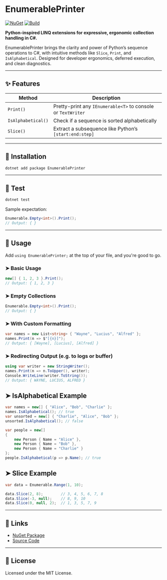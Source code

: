 # EnumerablePrinter

[![NuGet](https://img.shields.io/nuget/v/EnumerablePrinter.svg)](https://www.nuget.org/packages/EnumerablePrinter/1.0.1)
[![Build](https://github.com/wblackmon/EnumerablePrinter/actions/workflows/build.yml/badge.svg)](https://github.com/wblackmon/EnumerablePrinter/actions)

**Python-inspired LINQ extensions for expressive, ergonomic collection handling in C#.**

EnumerablePrinter brings the clarity and power of Python’s sequence operations to C#, with intuitive methods like `Slice`, `Print`, and `IsAlphabetical`. Designed for developer ergonomics, deferred execution, and clean diagnostics.

---

## ✨ Features

| Method             | Description                                                  |
|--------------------|--------------------------------------------------------------|
| `Print()`          | Pretty-print any `IEnumerable<T>` to console or `TextWriter` |
| `IsAlphabetical()` | Check if a sequence is sorted alphabetically                 |
| `Slice()`          | Extract a subsequence like Python’s `[start:end:step]`  

---

## 🚀 Installation

```bash
dotnet add package EnumerablePrinter
```

---

## 🧪 Test

```bash
dotnet test
```

Sample expectation:

```csharp
Enumerable.Empty<int>().Print();
// Output: { }
```

---

## 🧰 Usage

Add `using EnumerablePrinter;` at the top of your file, and you're good to go.

### ➤ Basic Usage

```csharp
new[] { 1, 2, 3 }.Print();
// Output: { 1, 2, 3 }
```

### ➤ Empty Collections

```csharp
Enumerable.Empty<int>().Print();
// Output: { }
```

### ➤ With Custom Formatting

```csharp
var names = new List<string> { "Wayne", "Lucius", "Alfred" };
names.Print(n => $"[{n}]");
// Output: { [Wayne], [Lucius], [Alfred] }
```

### ➤ Redirecting Output (e.g. to logs or buffer)

```csharp
using var writer = new StringWriter();
names.Print(n => n.ToUpper(), writer);
Console.WriteLine(writer.ToString());
// Output: { WAYNE, LUCIUS, ALFRED }
```

## ➤ IsAlphabetical Example

```csharp
var names = new[] { "Alice", "Bob", "Charlie" };
names.IsAlphabetical(); // true
var unsorted = new[] { "Charlie", "Alice", "Bob" };
unsorted.IsAlphabetical(); // false

var people = new[]
{
    new Person { Name = "Alice" },
    new Person { Name = "Bob" },
    new Person { Name = "Charlie" }
};
people.IsAlphabetical(p => p.Name); // true
```

## ➤ Slice Example

```csharp
var data = Enumerable.Range(1, 10);

data.Slice(2, 8);        // 3, 4, 5, 6, 7, 8
data.Slice(-3, null);    // 8, 9, 10
data.Slice(0, null, 2);  // 1, 3, 5, 7, 9
```
---

## 🔗 Links

- [NuGet Package](https://www.nuget.org/packages/EnumerablePrinter)
- [Source Code](https://github.com/wblackmon/EnumerablePrinter)

---

## 📝 License

Licensed under the MIT License.